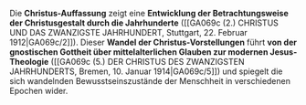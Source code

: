 
Die **Christus-Auffassung** zeigt eine **Entwicklung der Betrachtungsweise der Christusgestalt durch die Jahrhunderte** ([[GA069c (2.) CHRISTUS UND DAS ZWANZIGSTE JAHRHUNDERT, Stuttgart, 22. Februar 1912|GA069c/2]]). Dieser **Wandel der Christus-Vorstellungen** führt **von der gnostischen Gottheit über mittelalterlichen Glauben zur modernen Jesus-Theologie** ([[GA069c (5.) DER CHRISTUS DES ZWANZIGSTEN JAHRHUNDERTS, Bremen, 10. Januar 1914|GA069c/5]]) und spiegelt die sich wandelnden Bewusstseinszustände der Menschheit in verschiedenen Epochen wider.
